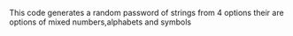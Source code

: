 This code generates a random password of strings from 4 options 
their are options of mixed numbers,alphabets and symbols

